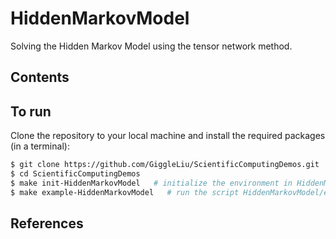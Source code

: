 # HiddenMarkovModel

Solving the Hidden Markov Model using the tensor network method.

## Contents

## To run

Clone the repository to your local machine and install the required packages (in a terminal):

```bash
$ git clone https://github.com/GiggleLiu/ScientificComputingDemos.git
$ cd ScientificComputingDemos
$ make init-HiddenMarkovModel   # initialize the environment in HiddenMarkovModel and HiddenMarkovModel/examples
$ make example-HiddenMarkovModel   # run the script HiddenMarkovModel/examples/main.jl
```


## References